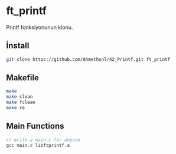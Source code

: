 
# ft_printf

Printf fonksiyonunun klonu.


## İnstall
```bash
git clone https://github.com/Ahmethsnl/42_Printf.git ft_printf
```
## Makefile
```bash
make
make clean
make fclean
make re
```
## Main Functions
```c
// write a main.c for anyone
gcc main.c libftprintf.a
